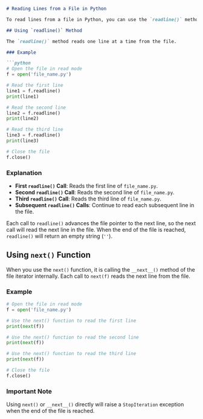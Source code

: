 
```markdown
# Reading Lines from a File in Python

To read lines from a file in Python, you can use the `readline()` method or the `next()` function. This document explains both methods.

## Using `readline()` Method

The `readline()` method reads one line at a time from the file.

### Example

```python
# Open the file in read mode
f = open('file_name.py')

# Read the first line
line1 = f.readline()
print(line1)

# Read the second line
line2 = f.readline()
print(line2)

# Read the third line
line3 = f.readline()
print(line3)

# Close the file
f.close()
```

### Explanation

- **First `readline()` Call**: Reads the first line of `file_name.py`.
- **Second `readline()` Call**: Reads the second line of `file_name.py`.
- **Third `readline()` Call**: Reads the third line of `file_name.py`.
- **Subsequent `readline()` Calls**: Continue to read each subsequent line in the file.

Each call to `readline()` advances the file pointer to the next line, so the next call will read the next line in the file. When the end of the file is reached, `readline()` will return an empty string (`''`).

## Using `next()` Function

When you use the `next()` function, it is calling the `__next__()` method of the file iterator internally. Each call to `next(f)` reads the next line from the file.

### Example

```python
# Open the file in read mode
f = open('file_name.py')

# Use the next() function to read the first line
print(next(f))

# Use the next() function to read the second line
print(next(f))

# Use the next() function to read the third line
print(next(f))

# Close the file
f.close()
```

### Important Note

Using `next()` or `__next__()` directly will raise a `StopIteration` exception when the end of the file is reached.

